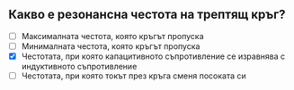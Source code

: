 ## Какво е резонансна честота на трептящ кръг?

<!-- Верният отговор е отбелязан с [X] -->

- [ ] Максималната честота, която кръгът пропуска
- [ ] Минималната честота, която кръгът пропуска
- [X] Честотата, при която капацитивното съпротивление се изравнява с индуктивното съпротивление
- [ ] Честотата, при която токът през кръга сменя посоката си
